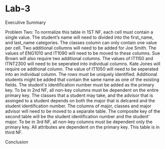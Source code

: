 # Lab-3
Executive Summary

Problem Two:
To normalize this table in 1ST NF, each cell must contain a single value.  The student’s name will need to divided into the first_name, and last_name categories. The classes column can only contain one value per cell. Two additional collumns will need to be added for Joe Smith. The values of ENG1010 and IT1090 will need to be moved to these columns. Sue Brown will also require two additional columns. The values of IT1150 and ITNT2300 will need to be seperated into individual columns. Kate Jones will require oe addtional column. The value of IT1050 will need to be seperated into an individual column. The rows must
be uniquely identified. Additional students might be added that contain the same name as one of the existing fields. The student's identification number must be added as the primary key.
To be in 2nd NF, all non-key columns must be dependent on the entire primary key. The classes that a student may take, and the advisor that is assinged to a student depends on both the major that is delcared and the student identification number. The columns of major, classes and major advisor will need to be moved to a separate table. The composite key of the second table will be the student identification number and the student' major.
To be in 3rd NF, all non-key columns must be dependent only the primary key. All attributes are dependent on the primary key. This table is in third NF.

Conclusion

